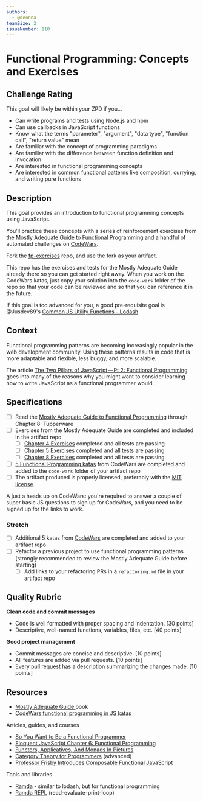 ```yaml
---
authors:
  - @deonna
teamSize: 2
issueNumber: 110
---
```


# Functional Programming: Concepts and Exercises

## Challenge Rating

This goal will likely be within your ZPD if you...

- Can write programs and tests using Node.js and npm
- Can use callbacks in JavaScript functions
- Know what the terms "parameter", "argument", "data type", "function call", "return value" mean
- Are familiar with the concept of programming paradigms
- Are familiar with the difference between function definition and invocation
- Are interested in functional programming concepts
- Are interested in common functional patterns like composition, currying, and writing pure functions

## Description

This goal provides an introduction to functional programming concepts using JavaScript.

You'll practice these concepts with a series of reinforcement exercises from the [Mostly Adequate Guide to Functional Programming][mostly-adequate-guide] and a handful of automated challenges on [CodeWars][codewars-chals].

Fork the [fp-exercises][fp-exercises] repo, and use the fork as your artifact.

This repo has the exercises and tests for the Mostly Adequate Guide already there so you can get started right away. When you work on the CodeWars katas, just copy your solution into the `code-wars` folder of the repo so that your code can be reviewed and so that you can reference it in the future.

If this goal is too advanced for you, a good pre-requisite goal is @Jusdev89's [Common JS Utility Functions - Lodash](./37-Common_JS_Utility_Functions-Lodash.md).

## Context

Functional programming patterns are becoming increasingly popular in the web development community. Using these patterns results in code that is more adaptable and flexible, less buggy, and more scalable.

The article [The Two Pillars of JavaScript — Pt 2: Functional Programming](https://medium.com/javascript-scene/the-two-pillars-of-javascript-pt-2-functional-programming-a63aa53a41a4#.p9gfmzfel) goes into many of the reasons why you might want to consider learning how to write JavaScript as a functional programmer would.

## Specifications

- [ ] Read the [Mostly Adequate Guide to Functional Programming][mostly-adequate-guide] through Chapter 8: Tupperware
- [ ] Exercises from the Mostly Adequate Guide are completed and included in the artifact repo
  - [ ] [Chapter 4 Exercises](https://drboolean.gitbooks.io/mostly-adequate-guide/content/ch4.html#exercises) completed and all tests are passing
  - [ ] [Chapter 5 Exercises](https://drboolean.gitbooks.io/mostly-adequate-guide/content/ch5.html#exercises) completed and all tests are passing
  - [ ] [Chapter 8 Exercises](https://drboolean.gitbooks.io/mostly-adequate-guide/content/ch8.html#exercises) completed and all tests are passing
- [ ] [5 Functional Programming katas][codewars-chals] from CodeWars are completed and added to the `code-wars` folder of your artifact repo
- [ ] The artifact produced is properly licensed, preferably with the [MIT license][mit-license].

A just a heads up on CodeWars: you're required to answer a couple of super basic JS questions to sign up for CodeWars, and you need to be signed up for the links to work.

### Stretch

- [ ] Additional 5 katas from [CodeWars][codewars-chals] are completed and added to your artifact repo
- [ ] Refactor a previous project to use functional programming patterns (strongly recommended to review the Mostly Adequate Guide before starting)
  - [ ] Add links to your refactoring PRs in a `refactoring.md` file in your artifact repo

## Quality Rubric

**Clean code and commit messages**
- Code is well formatted with proper spacing and indentation. [30 points]
- Descriptive, well-named functions, variables, files, etc. [40 points]

**Good project management**
- Commit messages are concise and descriptive. [10 points]
- All features are added via pull requests. [10 points]
- Every pull request has a description summarizing the changes made. [10 points]

## Resources

- [Mostly Adequate Guide ][mostly-adequate-guide] book
- [CodeWars functional programming in JS katas][codewars-chals]

Articles, guides, and courses

- [So You Want to Be a Functional Programmer](https://medium.com/@cscalfani/so-you-want-to-be-a-functional-programmer-part-1-1f15e387e536)
- [Eloquent JavaScript Chapter 6: Functional Programming](http://eloquentjavascript.net/1st_edition/chapter6.html)
- [Functors, Applicatives, And Monads In Pictures](http://adit.io/posts/2013-04-17-functors,_applicatives,_and_monads_in_pictures.html)
- [Category Theory for Programmers](https://bartoszmilewski.com/2014/10/28/category-theory-for-programmers-the-preface/) (advanced)
- [Professor Frisby Introduces Composable Functional JavaScript](https://egghead.io/courses/professor-frisby-introduces-composable-functional-javascript)

Tools and libraries

- [Ramda](http://ramdajs.com/docs/) - similar to lodash, but for functional programming
- [Ramda REPL](http://ramdajs.com/repl/) (read-evaluate-print-loop)


[mit-license]: https://opensource.org/licenses/MIT
[fp-exercises]: https://github.com/GuildCrafts/functional-programming-exercises
[mostly-adequate-guide]: https://drboolean.gitbooks.io/mostly-adequate-guide/content/
[codewars-chals]: https://www.codewars.com/kata/search/javascript?q=&tags=Functional+Programming&beta=false
